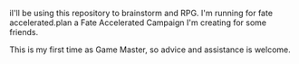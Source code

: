 iI'll be using this repository to brainstorm and RPG. I'm running for fate accelerated.plan a Fate Accelerated Campaign I'm creating for some friends. 

This is my first time as Game Master, so advice and assistance is welcome.
<!--stackedit_data:
eyJoaXN0b3J5IjpbLTE4MTk5MDUyMjNdfQ==
-->